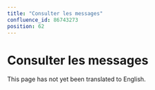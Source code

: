 ```yaml
---
title: "Consulter les messages"
confluence_id: 86743273
position: 62
---
```

# Consulter les messages


This page has not yet been translated to English.

